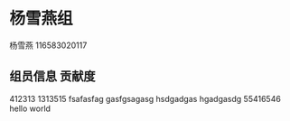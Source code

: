 # 杨雪燕组  
杨雪燕 116583020117

## 组员信息  贡献度
412313
1313515
fsafasfag
gasfgsagasg
hsdgadgas
hgadgasdg
55416546  
hello world
